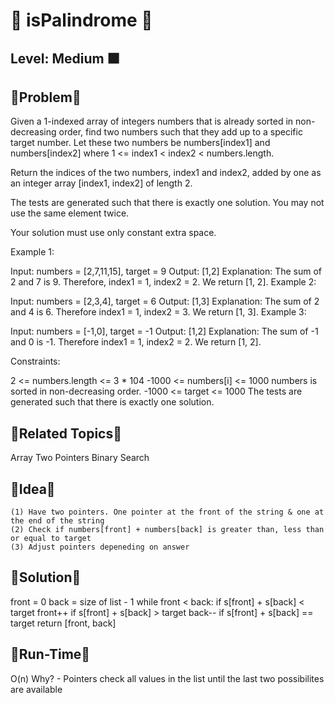 # 🔴 isPalindrome 🔴

## Level: Medium 🟧

🔹Problem🔹
---------------------------------------------------------------------------------
Given a 1-indexed array of integers numbers that is already sorted in non-decreasing order, find two numbers such that they add up to a specific target number. Let these two numbers be numbers[index1] and numbers[index2] where 1 <= index1 < index2 < numbers.length.

Return the indices of the two numbers, index1 and index2, added by one as an integer array [index1, index2] of length 2.

The tests are generated such that there is exactly one solution. You may not use the same element twice.

Your solution must use only constant extra space.

 

Example 1:

Input: numbers = [2,7,11,15], target = 9
Output: [1,2]
Explanation: The sum of 2 and 7 is 9. Therefore, index1 = 1, index2 = 2. We return [1, 2].
Example 2:

Input: numbers = [2,3,4], target = 6
Output: [1,3]
Explanation: The sum of 2 and 4 is 6. Therefore index1 = 1, index2 = 3. We return [1, 3].
Example 3:

Input: numbers = [-1,0], target = -1
Output: [1,2]
Explanation: The sum of -1 and 0 is -1. Therefore index1 = 1, index2 = 2. We return [1, 2].
 

Constraints:

2 <= numbers.length <= 3 * 104
-1000 <= numbers[i] <= 1000
numbers is sorted in non-decreasing order.
-1000 <= target <= 1000
The tests are generated such that there is exactly one solution.


🔹Related Topics🔹
---------------------------------------------------------------------------------
Array
Two Pointers
Binary Search

🔹Idea🔹
---------------------------------------------------------------------------------
    (1) Have two pointers. One pointer at the front of the string & one at the end of the string
    (2) Check if numbers[front] + numbers[back] is greater than, less than or equal to target
    (3) Adjust pointers depeneding on answer

🔹Solution🔹
---------------------------------------------------------------------------------
front = 0
back = size of list - 1
while front < back:
    if s[front] + s[back] < target
        front++
    if s[front] + s[back] > target 
        back--
    if s[front] + s[back] == target
        return [front, back]

🔹Run-Time🔹
---------------------------------------------------------------------------------
O(n)
Why? - Pointers check all values in the list until the last two possibilites are available